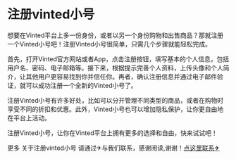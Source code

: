 # 注册vinted小号

想要在Vinted平台上多一份身份，或者以另一个身份购物和出售商品？那就注册一个Vinted小号吧！注册Vinted小号很简单，只需几个步骤就能轻松完成。

首先，打开Vinted官方网站或者App，点击注册按钮，填写基本的个人信息，包括用户名、密码、电子邮箱等。接下来，根据提示完善个人资料，上传头像和个人简介，让其他用户更容易找到你并信任你。再者，确认注册信息并通过电子邮件验证，就可以成功注册一个全新的Vinted小号了。

注册Vinted小号有许多好处，比如可以分开管理不同类型的商品，或者在购物时享受不同的折扣和优惠。此外，Vinted小号也可以增加隐私保护，让你更自由地在平台上活动。

注册Vinted小号，让你在Vinted平台上拥有更多的选择和自由，快来试试吧！

更多 关于注册vinted小号 请通过✈与我们联系，感谢阅读,谢谢！[点这里联系✈](https://1.k02.cc)